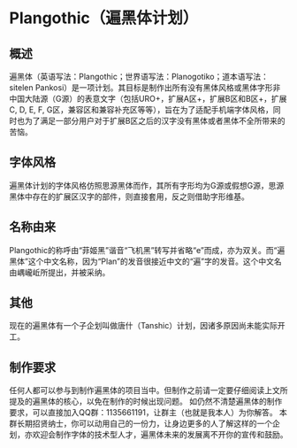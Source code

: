 # Plangothic（遍黑体计划）
## 概述
遍黑体（英语写法：Plangothic；世界语写法：Planogotiko；道本语写法：sitelen Pankosi）是一项计划。其目标是制作出所有没有黑体风格或黑体字形非中国大陆源（G源）的表意文字（包括URO+，扩展A区+，扩展B区和B区+，扩展C, D, E, F, G区，兼容区和兼容补充区等等），旨在为了适配手机端字体风格，同时也为了满足一部分用户对于扩展B区之后的汉字没有黑体或者黑体不全所带来的苦恼。
## 字体风格
遍黑体计划的字体风格仿照思源黑体而作，其所有字形均为G源或假想G源，思源黑体中存在的扩展区汉字的部件，则直接套用，反之则借助字形维基。
## 名称由来
Plangothic的称呼由“菲姬黑”谐音“飞机黑”转写并省略“e”而成，亦为双关。而“遍黑体”这个中文名称，因为“Plan”的发音很接近中文的“遍”字的发音。这个中文名由嵎巄岴所提出，并被采纳。
## 其他
现在的遍黑体有一个子企划叫做唐什（Tanshic）计划，因诸多原因尚未能实际开工。
## 制作要求
任何人都可以参与到制作遍黑体的项目当中。但制作之前请一定要仔细阅读上文所提及的遍黑体的核心，以免在制作的时候出现问题。
如仍然不清楚遍黑体的制作要求，可以直接加入QQ群：1135661191，让群主（也就是我本人）为你解答。
本群长期招贤纳士，你可以动用自己的一份力，让身边更多的人了解这样的一个企划，亦欢迎会制作字体的技术型人才，遍黑体未来的发展离不开你的宣传和鼓励。
